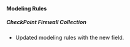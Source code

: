 #### Modeling Rules
##### CheckPoint Firewall Collection
- Updated modeling rules with the new field.
